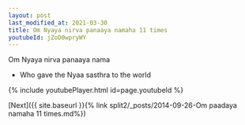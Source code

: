 ```yaml
---
layout: post
last_modified_at: 2021-03-30
title: Om Nyaya nirva panaaya namaha 11 times
youtubeId: jZoD0wpryWY
---
```

 
 
Om Nyaya nirva panaaya nama 
 
 -  Who gave the Nyaa sasthra to the world 
 
  
 
  
 
 
 
 
 
 


{% include youtubePlayer.html id=page.youtubeId %}
 
[Next]({{ site.baseurl }}{% link  split2/_posts/2014-09-26-Om paadaya namaha 11 times.md%})
 
